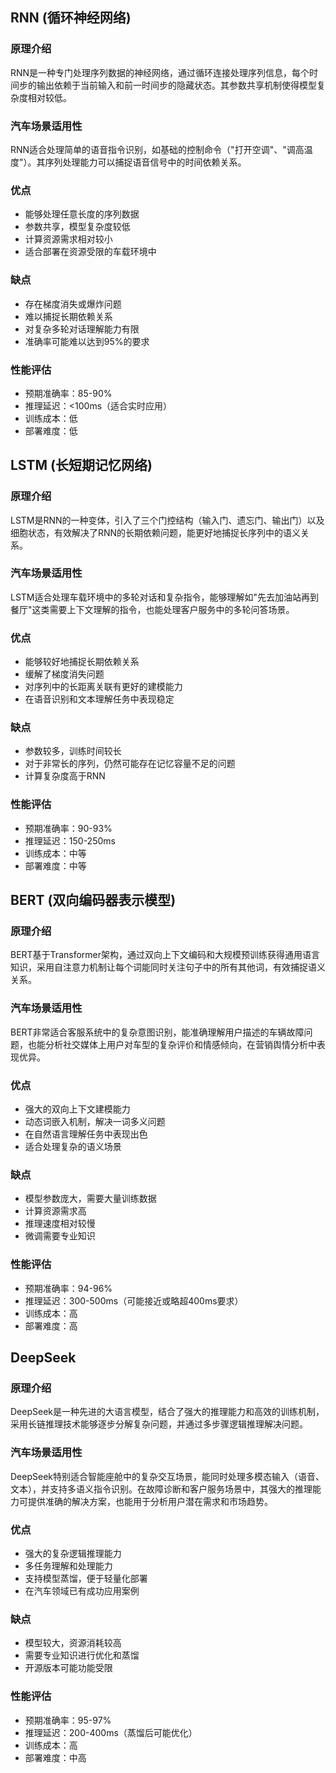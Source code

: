 ## RNN (循环神经网络)
### 原理介绍
RNN是一种专门处理序列数据的神经网络，通过循环连接处理序列信息，每个时间步的输出依赖于当前输入和前一时间步的隐藏状态。其参数共享机制使得模型复杂度相对较低。
### 汽车场景适用性
RNN适合处理简单的语音指令识别，如基础的控制命令（"打开空调"、"调高温度"）。其序列处理能力可以捕捉语音信号中的时间依赖关系。
### 优点
- 能够处理任意长度的序列数据
- 参数共享，模型复杂度较低
- 计算资源需求相对较小
- 适合部署在资源受限的车载环境中
### 缺点
- 存在梯度消失或爆炸问题
- 难以捕捉长期依赖关系
- 对复杂多轮对话理解能力有限
- 准确率可能难以达到95%的要求
### 性能评估
- 预期准确率：85-90%
- 推理延迟：<100ms（适合实时应用）
- 训练成本：低
- 部署难度：低
## LSTM (长短期记忆网络)
### 原理介绍
LSTM是RNN的一种变体，引入了三个门控结构（输入门、遗忘门、输出门）以及细胞状态，有效解决了RNN的长期依赖问题，能更好地捕捉长序列中的语义关系。
### 汽车场景适用性
LSTM适合处理车载环境中的多轮对话和复杂指令，能够理解如"先去加油站再到餐厅"这类需要上下文理解的指令，也能处理客户服务中的多轮问答场景。
### 优点
- 能够较好地捕捉长期依赖关系
- 缓解了梯度消失问题
- 对序列中的长距离关联有更好的建模能力
- 在语音识别和文本理解任务中表现稳定
### 缺点
- 参数较多，训练时间较长
- 对于非常长的序列，仍然可能存在记忆容量不足的问题
- 计算复杂度高于RNN
### 性能评估
- 预期准确率：90-93%
- 推理延迟：150-250ms
- 训练成本：中等
- 部署难度：中等
## BERT (双向编码器表示模型)
### 原理介绍
BERT基于Transformer架构，通过双向上下文编码和大规模预训练获得通用语言知识，采用自注意力机制让每个词能同时关注句子中的所有其他词，有效捕捉语义关系。
### 汽车场景适用性
BERT非常适合客服系统中的复杂意图识别，能准确理解用户描述的车辆故障问题，也能分析社交媒体上用户对车型的复杂评价和情感倾向，在营销舆情分析中表现优异。
### 优点
- 强大的双向上下文建模能力
- 动态词嵌入机制，解决一词多义问题
- 在自然语言理解任务中表现出色
- 适合处理复杂的语义场景
### 缺点
- 模型参数庞大，需要大量训练数据
- 计算资源需求高
- 推理速度相对较慢
- 微调需要专业知识
### 性能评估
- 预期准确率：94-96%
- 推理延迟：300-500ms（可能接近或略超400ms要求）
- 训练成本：高
- 部署难度：高
## DeepSeek
### 原理介绍
DeepSeek是一种先进的大语言模型，结合了强大的推理能力和高效的训练机制，采用长链推理技术能够逐步分解复杂问题，并通过多步骤逻辑推理解决问题。
### 汽车场景适用性
DeepSeek特别适合智能座舱中的复杂交互场景，能同时处理多模态输入（语音、文本），并支持多语义指令识别。在故障诊断和客户服务场景中，其强大的推理能力可提供准确的解决方案，也能用于分析用户潜在需求和市场趋势。
### 优点
- 强大的复杂逻辑推理能力
- 多任务理解和处理能力
- 支持模型蒸馏，便于轻量化部署
- 在汽车领域已有成功应用案例
### 缺点
- 模型较大，资源消耗较高
- 需要专业知识进行优化和蒸馏
- 开源版本可能功能受限
### 性能评估
- 预期准确率：95-97%
- 推理延迟：200-400ms（蒸馏后可能优化）
- 训练成本：高
- 部署难度：中高
